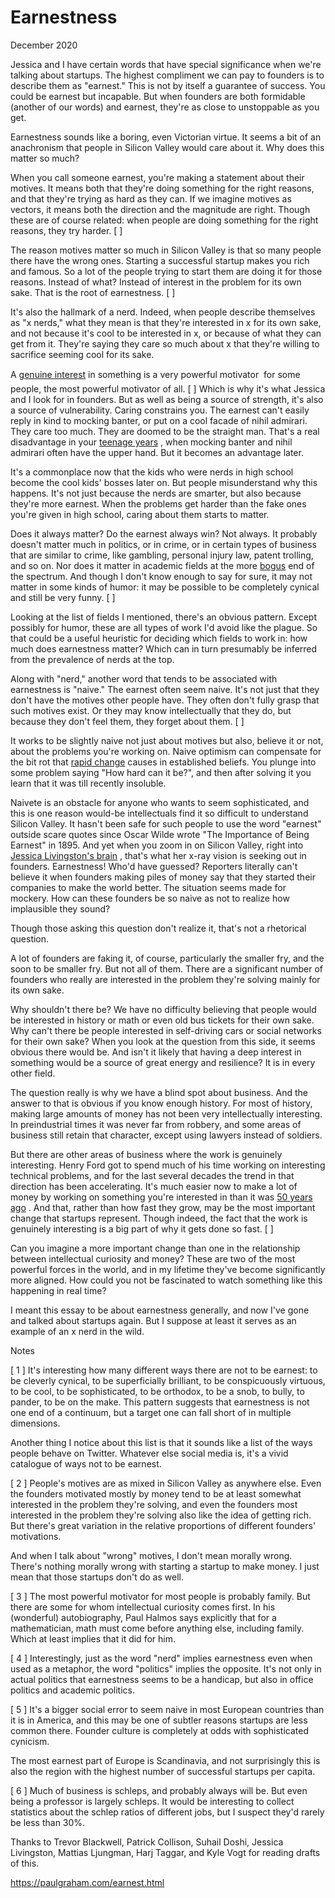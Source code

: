 # Earnestness

December 2020

Jessica and I have certain words that have special significance when we're talking about startups. The highest compliment we can pay to founders is to describe them as "earnest." This is not by itself a guarantee of success. You could be earnest but incapable. But when founders are both formidable (another of our words) and earnest, they're as close to unstoppable as you get.

Earnestness sounds like a boring, even Victorian virtue. It seems a bit of an anachronism that people in Silicon Valley would care about it. Why does this matter so much?

When you call someone earnest, you're making a statement about their motives. It means both that they're doing something for the right reasons, and that they're trying as hard as they can. If we imagine motives as vectors, it means both the direction and the magnitude are right. Though these are of course related: when people are doing something for the right reasons, they try harder. [ ]

The reason motives matter so much in Silicon Valley is that so many people there have the wrong ones. Starting a successful startup makes you rich and famous. So a lot of the people trying to start them are doing it for those reasons. Instead of what? Instead of interest in the problem for its own sake. That is the root of earnestness. [ ]

It's also the hallmark of a nerd. Indeed, when people describe themselves as "x nerds," what they mean is that they're interested in x for its own sake, and not because it's cool to be interested in x, or because of what they can get from it. They're saying they care so much about x that they're willing to sacrifice seeming cool for its sake.

A [genuine interest](https://paulgraham.com/genius.html) in something is a very powerful motivator  for some people, the most powerful motivator of all. [ ] Which is why it's what Jessica and I look for in founders. But as well as being a source of strength, it's also a source of vulnerability. Caring constrains you. The earnest can't easily reply in kind to mocking banter, or put on a cool facade of nihil admirari. They care too much. They are doomed to be the straight man. That's a real disadvantage in your [teenage years](https://paulgraham.com/nerds.html) , when mocking banter and nihil admirari often have the upper hand. But it becomes an advantage later.

It's a commonplace now that the kids who were nerds in high school become the cool kids' bosses later on. But people misunderstand why this happens. It's not just because the nerds are smarter, but also because they're more earnest. When the problems get harder than the fake ones you're given in high school, caring about them starts to matter.

Does it always matter? Do the earnest always win? Not always. It probably doesn't matter much in politics, or in crime, or in certain types of business that are similar to crime, like gambling, personal injury law, patent trolling, and so on. Nor does it matter in academic fields at the more [bogus](https://scholar.google.com/scholar?hl=en&as_sdt=0%2C5&q=hermeneutic+dialectics+hegemonic+phenomenology+intersectionality) end of the spectrum. And though I don't know enough to say for sure, it may not matter in some kinds of humor: it may be possible to be completely cynical and still be very funny. [ ]

Looking at the list of fields I mentioned, there's an obvious pattern. Except possibly for humor, these are all types of work I'd avoid like the plague. So that could be a useful heuristic for deciding which fields to work in: how much does earnestness matter? Which can in turn presumably be inferred from the prevalence of nerds at the top.

Along with "nerd," another word that tends to be associated with earnestness is "naive." The earnest often seem naive. It's not just that they don't have the motives other people have. They often don't fully grasp that such motives exist. Or they may know intellectually that they do, but because they don't feel them, they forget about them. [ ]

It works to be slightly naive not just about motives but also, believe it or not, about the problems you're working on. Naive optimism can compensate for the bit rot that [rapid change](https://paulgraham.com/ecw.html) causes in established beliefs. You plunge into some problem saying "How hard can it be?", and then after solving it you learn that it was till recently insoluble.

Naivete is an obstacle for anyone who wants to seem sophisticated, and this is one reason would-be intellectuals find it so difficult to understand Silicon Valley. It hasn't been safe for such people to use the word "earnest" outside scare quotes since Oscar Wilde wrote "The Importance of Being Earnest" in 1895. And yet when you zoom in on Silicon Valley, right into [Jessica Livingston's brain](https://paulgraham.com/jessica.html) , that's what her x-ray vision is seeking out in founders. Earnestness! Who'd have guessed? Reporters literally can't believe it when founders making piles of money say that they started their companies to make the world better. The situation seems made for mockery. How can these founders be so naive as not to realize how implausible they sound?

Though those asking this question don't realize it, that's not a rhetorical question.

A lot of founders are faking it, of course, particularly the smaller fry, and the soon to be smaller fry. But not all of them. There are a significant number of founders who really are interested in the problem they're solving mainly for its own sake.

Why shouldn't there be? We have no difficulty believing that people would be interested in history or math or even old bus tickets for their own sake. Why can't there be people interested in self-driving cars or social networks for their own sake? When you look at the question from this side, it seems obvious there would be. And isn't it likely that having a deep interest in something would be a source of great energy and resilience? It is in every other field.

The question really is why we have a blind spot about business. And the answer to that is obvious if you know enough history. For most of history, making large amounts of money has not been very intellectually interesting. In preindustrial times it was never far from robbery, and some areas of business still retain that character, except using lawyers instead of soldiers.

But there are other areas of business where the work is genuinely interesting. Henry Ford got to spend much of his time working on interesting technical problems, and for the last several decades the trend in that direction has been accelerating. It's much easier now to make a lot of money by working on something you're interested in than it was [50 years ago](https://paulgraham.com/re.html) . And that, rather than how fast they grow, may be the most important change that startups represent. Though indeed, the fact that the work is genuinely interesting is a big part of why it gets done so fast. [ ]

Can you imagine a more important change than one in the relationship between intellectual curiosity and money? These are two of the most powerful forces in the world, and in my lifetime they've become significantly more aligned. How could you not be fascinated to watch something like this happening in real time?

I meant this essay to be about earnestness generally, and now I've gone and talked about startups again. But I suppose at least it serves as an example of an x nerd in the wild.

Notes

[ 1 ] It's interesting how many different ways there are not to be earnest: to be cleverly cynical, to be superficially brilliant, to be conspicuously virtuous, to be cool, to be sophisticated, to be orthodox, to be a snob, to bully, to pander, to be on the make. This pattern suggests that earnestness is not one end of a continuum, but a target one can fall short of in multiple dimensions.

Another thing I notice about this list is that it sounds like a list of the ways people behave on Twitter. Whatever else social media is, it's a vivid catalogue of ways not to be earnest.

[ 2 ] People's motives are as mixed in Silicon Valley as anywhere else. Even the founders motivated mostly by money tend to be at least somewhat interested in the problem they're solving, and even the founders most interested in the problem they're solving also like the idea of getting rich. But there's great variation in the relative proportions of different founders' motivations.

And when I talk about "wrong" motives, I don't mean morally wrong. There's nothing morally wrong with starting a startup to make money. I just mean that those startups don't do as well.

[ 3 ] The most powerful motivator for most people is probably family. But there are some for whom intellectual curiosity comes first. In his (wonderful) autobiography, Paul Halmos says explicitly that for a mathematician, math must come before anything else, including family. Which at least implies that it did for him.

[ 4 ] Interestingly, just as the word "nerd" implies earnestness even when used as a metaphor, the word "politics" implies the opposite. It's not only in actual politics that earnestness seems to be a handicap, but also in office politics and academic politics.

[ 5 ] It's a bigger social error to seem naive in most European countries than it is in America, and this may be one of subtler reasons startups are less common there. Founder culture is completely at odds with sophisticated cynicism.

The most earnest part of Europe is Scandinavia, and not surprisingly this is also the region with the highest number of successful startups per capita.

[ 6 ] Much of business is schleps, and probably always will be. But even being a professor is largely schleps. It would be interesting to collect statistics about the schlep ratios of different jobs, but I suspect they'd rarely be less than 30%.

Thanks to Trevor Blackwell, Patrick Collison, Suhail Doshi, Jessica Livingston, Mattias Ljungman, Harj Taggar, and Kyle Vogt for reading drafts of this.

https://paulgraham.com/earnest.html
